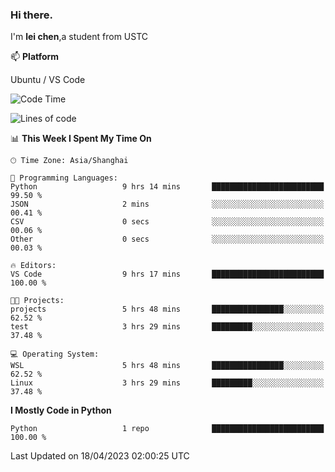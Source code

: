 ### Hi there.
I'm **lei chen**,a student from USTC

📫 **Platform**

Ubuntu / VS Code

<!--START_SECTION:waka-->
![Code Time](http://img.shields.io/badge/Code%20Time-9%20hrs%2017%20mins-blue)

![Lines of code](https://img.shields.io/badge/From%20Hello%20World%20I%27ve%20Written-0%20lines%20of%20code-blue)

📊 **This Week I Spent My Time On** 

```text
🕑︎ Time Zone: Asia/Shanghai

💬 Programming Languages: 
Python                   9 hrs 14 mins       █████████████████████████   99.50 % 
JSON                     2 mins              ░░░░░░░░░░░░░░░░░░░░░░░░░   00.41 % 
CSV                      0 secs              ░░░░░░░░░░░░░░░░░░░░░░░░░   00.06 % 
Other                    0 secs              ░░░░░░░░░░░░░░░░░░░░░░░░░   00.03 % 

🔥 Editors: 
VS Code                  9 hrs 17 mins       █████████████████████████   100.00 % 

🐱‍💻 Projects: 
projects                 5 hrs 48 mins       ████████████████░░░░░░░░░   62.52 % 
test                     3 hrs 29 mins       █████████░░░░░░░░░░░░░░░░   37.48 % 

💻 Operating System: 
WSL                      5 hrs 48 mins       ████████████████░░░░░░░░░   62.52 % 
Linux                    3 hrs 29 mins       █████████░░░░░░░░░░░░░░░░   37.48 % 
```

**I Mostly Code in Python** 

```text
Python                   1 repo              █████████████████████████   100.00 % 
```




 Last Updated on 18/04/2023 02:00:25 UTC
<!--END_SECTION:waka-->
